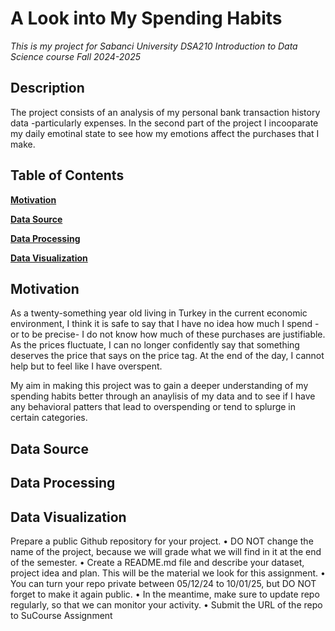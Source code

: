 # A Look into My Spending Habits
_This is my project for Sabanci University DSA210 Introduction to Data Science course Fall 2024-2025_

## Description
The project consists of an analysis of my personal bank transaction history data -particularly expenses. In the second part of the project I incooparate my daily emotinal state to see how my emotions affect the purchases that I make.

## Table of Contents
**[Motivation](#motivation)**  

**[Data Source](#data-source)** 

**[Data Processing](#data-processing)**

**[Data Visualization](#data-visualization)**

## Motivation
As a twenty-something year old living in Turkey in the current economic environment, I think it is safe to say that I have no idea how much I spend -or to be precise- I do not know how much of these purchases are justifiable. As the prices fluctuate, I can no longer confidently say that something deserves the price that says on the price tag. At the end of the day, I cannot help but to feel like I have overspent. 

My aim in making this project was to gain a deeper understanding of my spending habits better through an anaylisis of my data and to see if I have any behavioral patters that lead to overspending or tend to splurge in certain categories.

## Data Source


## Data Processing

## Data Visualization




Prepare a public Github repository for your project.
• DO NOT change the name of the project, because we will grade
what we will find in it at the end of the semester.
• Create a README.md file and describe your dataset, project
idea and plan. This will be the material we look for this
assignment.
• You can turn your repo private between 05/12/24 to 10/01/25,
but DO NOT forget to make it again public.
• In the meantime, make sure to update repo regularly, so that
we can monitor your activity.
• Submit the URL of the repo to SuCourse Assignment
